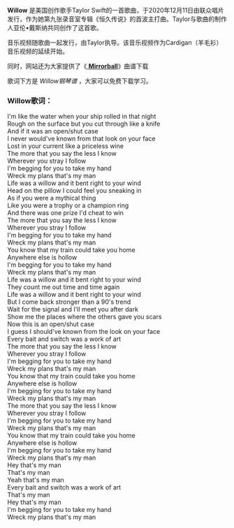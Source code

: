 

**Willow** 是美国创作歌手Taylor
Swift的一首歌曲，于2020年12月11日由联众唱片发行，作为她第九张录音室专辑《恒久传说》的首波主打曲。Taylor与歌曲的制作人亚伦•戴斯纳共同创作了这首歌。

音乐视频随歌曲一起发行，由Taylor执导。该音乐视频作为Cardigan（羊毛衫）音乐视频的延续开始。

同时，网站还为大家提供了《[ **Mirrorball**](Music-12357-Mirrorball-Taylor-Swift.html
"Mirrorball")》曲谱下载

歌词下方是 _Willow钢琴谱_ ，大家可以免费下载学习。

### Willow歌词：

I'm like the water when your ship rolled in that night  
Rough on the surface but you cut through like a knife  
And if it was an open/shut case  
I never would've known from that look on your face  
Lost in your current like a priceless wine  
The more that you say the less I know  
Wherever you stray I follow  
I'm begging for you to take my hand  
Wreck my plans that's my man  
Life was a willow and it bent right to your wind  
Head on the pillow I could feel you sneaking in  
As if you were a mythical thing  
Like you were a trophy or a champion ring  
And there was one prize I'd cheat to win  
The more that you say the less I know  
Wherever you stray I follow  
I'm begging for you to take my hand  
Wreck my plans that's my man  
You know that my train could take you home  
Anywhere else is hollow  
I'm begging for you to take my hand  
Wreck my plans that's my man  
Life was a willow and it bent right to your wind  
They count me out time and time again  
Life was a willow and it bent right to your wind  
But I come back stronger than a 90's trend  
Wait for the signal and I'll meet you after dark  
Show me the places where the others gave you scars  
Now this is an open/shut case  
I guess I should've known from the look on your face  
Every bait and switch was a work of art  
The more that you say the less I know  
Wherever you stray I follow  
I'm begging for you to take my hand  
Wreck my plans that's my man  
You know that my train could take you home  
Anywhere else is hollow  
I'm begging for you to take my hand  
Wreck my plans that's my man  
The more that you say the less I know  
Wherever you stray I follow  
I'm begging for you to take my hand  
Wreck my plans that's my man  
You know that my train could take you home  
Anywhere else is hollow  
I'm begging for you to take my hand  
Wreck my plans that's my man  
Hey that's my man  
That's my man  
Yeah that's my man  
Every bait and switch was a work of art  
That's my man  
Hey that's my man  
I'm begging for you to take my hand  
Wreck my plans that's my man

